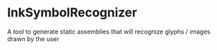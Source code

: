 # InkSymbolRecognizer
A tool to generate static assemblies that will recognize glyphs / images drawn by the user
